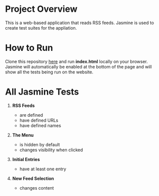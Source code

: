 # Project Overview

This is a web-based application that reads RSS feeds. Jasmine is used to create test suites for the appliation.

# How to Run

Clone this repository [here](https://github.com/Abhiek187/frontend-nanodegree-feedreader.git) and run **index.html** locally on your browser. Jasmine will automatically be enabled at the bottom of the page and will show all the tests being run on the website.

# All Jasmine Tests

1. **RSS Feeds**
    - are defined
    - have defined URLs
    - have defined names

2. **The Menu**
    - is hidden by default
    - changes visibility when clicked

3. **Initial Entries**
    - have at least one entry

4. **New Feed Selection**
    - changes content
